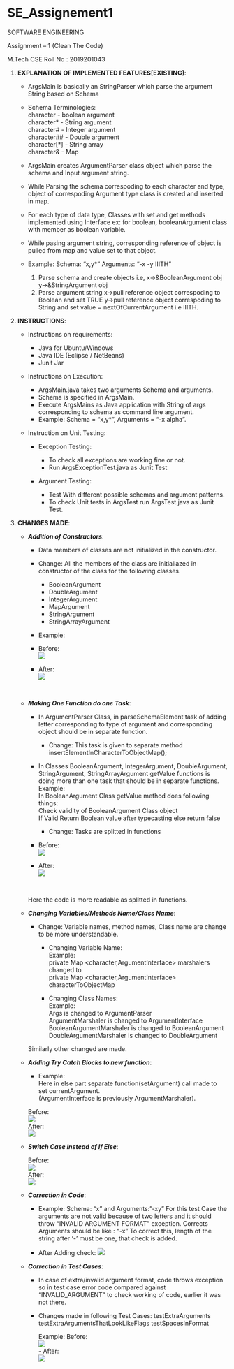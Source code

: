 # SE_Assignement1
SOFTWARE ENGINEERING

Assignment – 1 (Clean The Code)

M.Tech CSE
Roll No : 2019201043

1) **EXPLANATION OF IMPLEMENTED FEATURES[EXISTING]**:

      - ArgsMain is basically an StringParser which parse the argument String based on Schema

      - Schema Terminologies:<br/>
          character - boolean argument<br/>
          character*	- String argument<br/>
          character# - Integer argument<br/>
          character## - Double argument<br/>
          character[*]  - String array<br/>
          character&  - Map<br/>

      - ArgsMain creates ArgumentParser class object which parse the schema and Input argument string.

      - While Parsing the schema correspoding to each character and type, object of correspoding Argument type class is created and inserted in map.

      - For each type of data type, Classes with set and get methods implemented using Interface
      ex: for boolean, booleanArgument class with member as boolean variable.

      - While pasing argument string, corresponding reference of object is pulled from map and value set to that object.

      - Example:
        Schema: “x,y*” Arguments: “-x -y IIITH”
        1) Parse schema and create objects i.e,
        x->&BooleanArgument obj 
        y->&StringArgument obj
        2) Parse argument string
        x->pull reference object correspoding to Boolean and set TRUE
        y->pull reference object correspoding to String and set value = nextOfCurrentArgument i.e IIITH.

2) **INSTRUCTIONS**:

      - Instructions on requirements:<br/>
          - Java for Ubuntu/Windows<br/>
          - Java IDE (Eclipse / NetBeans)<br/>
          - Junit Jar<br/>


      - Instructions on Execution:<br/>
          - ArgsMain.java takes two arguments Schema and arguments.<br/>
          - Schema is specified in ArgsMain.<br/>
          - Execute ArgsMains as Java application with String of args corresponding to schema as command line argument.<br/> 
          - Example: Schema = “x,y*”, Arguments = “-x alpha”.<br/>


      - Instruction on Unit Testing:<br/>
          - Exception Testing:<br/>
            - To check all exceptions are working fine or not.<br/>
            - Run ArgsExceptionTest.java as Junit Test<br/>

          - Argument Testing:<br/>
            - Test With different possible schemas and argument patterns.<br/>
            - To check Unit tests in ArgsTest run ArgsTest.java as Junit Test.<br/>


3) **CHANGES MADE**:
      
      - ***Addition of Constructors***:

          - Data members of classes are not initialized in the constructor.

          - Change: All the members of the class are initialiazed in constructor of the class for the following classes.
            - BooleanArgument
            - DoubleArgument
            - IntegerArgument
            - MapArgument
            - StringArgument	
            - StringArrayArgument
          
          - Example:

          - Before:<br/>
          ![](images/1without_cons.png)<br/>
          - After:<br/>
          ![](images/2wit_cons.png)
          <br/>
          
          
      - ***Making One Function do one Task***:

          - In ArgumentParser Class, in parseSchemaElement task of adding letter corresponding to type of argument and corresponding object should be in separate function.

            - Change: This task is given to separate method insertElementInCharacterToObjectMap();

          - In Classes BooleanArgument, IntegerArgument, DoubleArgument, StringArgument, StringArrayArgument getValue functions is doing more than one task that should be in separate functions.<br/>
            Example:<br/>
            In BooleanArgument Class getValue method does following things:<br/>
              Check validity of BooleanArgument Class object<br/>
              If Valid Return Boolean value after typecasting else return false</br>

            - Change: Tasks are splitted in functions 

          - Before:<br/>
          ![](images/3Before_separate_set.png)<br/>
          - After:<br/>
          ![](images/4.After_separate_set.png)
          <br/>
          
          Here the code is more readable as splitted in functions.
          
          
    - ***Changing Variables/Methods Name/Class Name***:
            
      - Change: Variable names, method names, Class name are change to be more understandable.

        - Changing Variable Name:<br/>
            Example:<br/>
              private Map <character,ArgumentInterface> marshalers<br/> 
              changed to<br/>
              private Map <character,ArgumentInterface> characterToObjectMap<br/>

        - Changing Class Names:<br/>
            Example:<br/>
                  Args is changed to ArgumentParser<br/>
                  ArgumentMarshaler is changed to ArgumentInterface<br/>
                  BooleanArgumentMarshaler is changed to BooleanArgument<br/>
                  DoubleArgumentMarshaler is changed to DoubleArgument<br/>

      Similarly other changed are made.<br/>
      
   - ***Adding Try Catch Blocks to new function***:
      
      - Example:<br/>
          Here in else part separate function(setArgument) call made to set currentArgument.<br/>
          (ArgumentInterface is previously ArgumentMarshaler).<br/>
          
       Before:<br/>
       ![](images/5try_catch_before.png)<br/>
       After:<br/>
       ![](images/6try2.png)
       <br/>


   - ***Switch Case instead of If Else***:

       Before:<br/>
            ![](images/7before_switch.png)<br/>
       After:<br/>
            ![](images/8after_switch2.png)
       <br/>

   - ***Correction in Code***:

      - Example: Schema: “x” and Arguments:”-xy”
          For this test Case the arguments are not valid because of two letters and it should throw “INVALID ARGUMENT FORMAT” exception.
          Corrects Arguments should be like : “-x”
          To correct this, length of the string after ‘-’ must be one, that check is added.

      - After Adding check:
      ![](images/9check.png)<br/>


   - ***Correction in Test Cases***:

      - In case of extra/invalid argument format, code throws exception so in test case error code compared against “INVALID_ARGUMENT” to check working of code, earlier it was not there.
      - Changes made in following Test Cases:
        testExtraArguments
        testExtraArgumentsThatLookLikeFlags
        testSpacesInFormat 

        Example:
         Before:<br/>
              ![](images/10test_before.png)<br/>
            - After:<br/>
              ![](images/11test_after.png)
            <br/>

